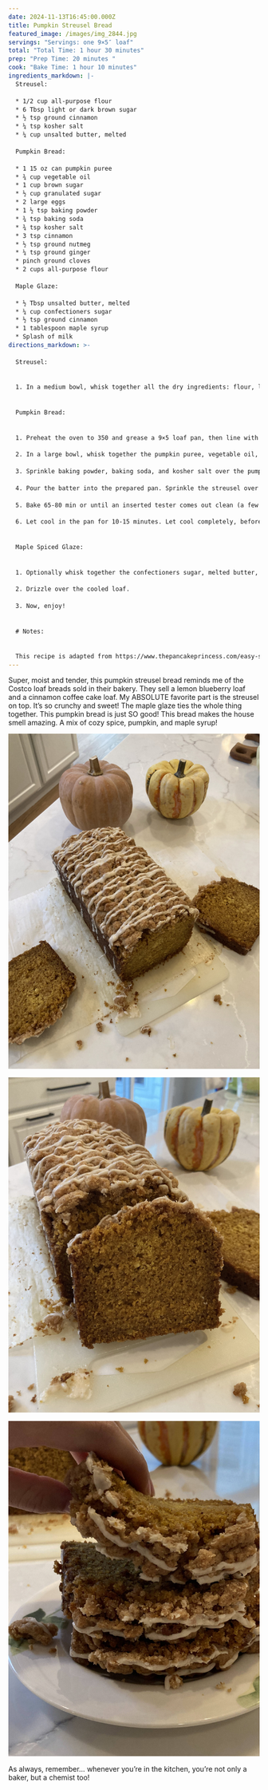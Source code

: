 ```yaml
---
date: 2024-11-13T16:45:00.000Z
title: Pumpkin Streusel Bread
featured_image: /images/img_2844.jpg
servings: "Servings: one 9×5″ loaf"
total: "Total Time: 1 hour 30 minutes"
prep: "Prep Time: 20 minutes "
cook: "Bake Time: 1 hour 10 minutes"
ingredients_markdown: |-
  Streusel:

  * 1/2 cup all-purpose flour 
  * 6 Tbsp light or dark brown sugar
  * ½ tsp ground cinnamon
  * ¼ tsp kosher salt
  * ¼ cup unsalted butter, melted

  Pumpkin Bread:

  * 1 15 oz can pumpkin puree
  * ¾ cup vegetable oil 
  * 1 cup brown sugar 
  * ½ cup granulated sugar 
  * 2 large eggs
  * 1 ½ tsp baking powder
  * ¾ tsp baking soda
  * ¾ tsp kosher salt
  * 3 tsp cinnamon
  * ½ tsp ground nutmeg
  * ¼ tsp ground ginger
  * pinch ground cloves
  * 2 cups all-purpose flour

  Maple Glaze:

  * ½ Tbsp unsalted butter, melted
  * ¼ cup confectioners sugar
  * ½ tsp ground cinnamon
  * 1 tablespoon maple syrup
  * Splash of milk
directions_markdown: >-
  
  Streusel:


  1. In a medium bowl, whisk together all the dry ingredients: flour, light or dark brown sugar, cinnamon, and kosher salt. Pour in the melted butter and stir until just combined and crumbly. Set in the fridge to chill while you make the pumpkin bread.


  Pumpkin Bread: 


  1. Preheat the oven to 350 and grease a 9×5 loaf pan, then line with a piece of parchment. It should be long enough that it sticks up along the long sides of the loaf pan so you can lift the pumpkin bread out later.

  2. In a large bowl, whisk together the pumpkin puree, vegetable oil, brown sugar, and granulated sugar. Once combined, whisk in 2 large eggs one at a time.

  3. Sprinkle baking powder, baking soda, and kosher salt over the pumpkin mixture and whisk to combine thoroughly. Repeat with the ground cinnamon, ground nutmeg, ground ginger and pinch of ground cloves. Finally, fold in the all-purpose flour until fully combined (but don't overmix to prevent overdeveloping the gluten).

  4. Pour the batter into the prepared pan. Sprinkle the streusel over the top. Place pan on a baking sheet in case of overflow and place on the middle rack (remove the rack above if needed–this bread will rise a good amount!).

  5. Bake 65-80 min or until an inserted tester comes out clean (a few crumbs are okay). Mine usually takes closer to 80 minutes. If the top is browning too fast, cover loosely with foil.

  6. Let cool in the pan for 10-15 minutes. Let cool completely, before removing from the pan.


  Maple Spiced Glaze:


  1. Optionally whisk together the confectioners sugar, melted butter, maple syrup, and ground cinnamon to make a smooth glaze. Add milk as needed to adjust the consistency. 

  2. Drizzle over the cooled loaf.

  3. Now, enjoy! 


  # Notes:


  This recipe is adapted from https://www.thepancakeprincess.com/easy-streusel-pumpkin-bread/
---
```




Super, moist and tender, this pumpkin streusel bread reminds me of the Costco loaf breads sold in their bakery. They sell a lemon blueberry loaf and a cinnamon coffee cake loaf. My ABSOLUTE favorite part is the streusel on top. It’s so crunchy and sweet! The maple glaze ties the whole thing together. This pumpkin bread is just SO good! This bread makes the house smell amazing. A mix of cozy spice, pumpkin, and maple syrup! 

![](/images/img_2858.jpg)




![](/images/img_2860.jpg)




![](/images/img_2861.jpg)


As always, remember… whenever you’re in the kitchen, you’re not only a baker, but a chemist too!
